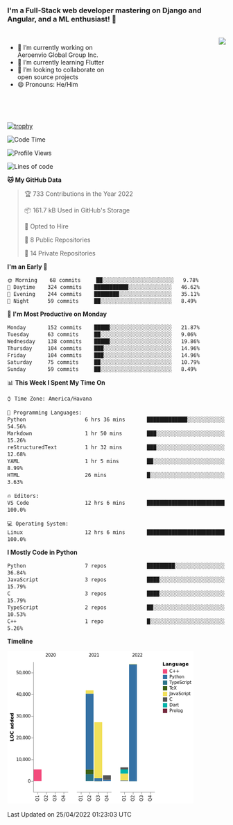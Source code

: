 ### I'm a Full-Stack web developer mastering on Django and Angular, and a ML enthusiast!  👋

<br/>

<img align="right" height="250"  src="https://media1.giphy.com/media/qgQUggAC3Pfv687qPC/giphy.gif?cid=ecf05e470ttfxgsj072btembitu1zn4ti3t3cdyg4jo5b3by&rid=giphy.gif&ct=g" />

 <div style="width:50%">
    <ul>
      <li>🔭 I’m currently working on Aeroenvio Global Group Inc.</li>
      <li>🌱 I’m currently learning Flutter</li>
      <li>👯 I’m looking to collaborate on open source projects</li>
      <li>😄 Pronouns: He/Him</li>
<!--       <li>⚡ Fun fact: I started my first professional project for a company as web dev without knowing any JS </li> -->
    </ul>
  </div>
  
<br/><br/><br/>

[![trophy](https://github-profile-trophy.vercel.app/?username=dfg-98&row=3&column=3&theme=monokai)](https://github.com/ryo-ma/github-profile-trophy)


<!--START_SECTION:waka-->
![Code Time](http://img.shields.io/badge/Code%20Time-150%20hrs%2022%20mins-blue)

![Profile Views](http://img.shields.io/badge/Profile%20Views-4-blue)

![Lines of code](https://img.shields.io/badge/From%20Hello%20World%20I%27ve%20Written-137%20Thousand%20lines%20of%20code-blue)

**🐱 My GitHub Data** 

> 🏆 733 Contributions in the Year 2022
 > 
> 📦 161.7 kB Used in GitHub's Storage 
 > 
> 💼 Opted to Hire
 > 
> 📜 8 Public Repositories 
 > 
> 🔑 14 Private Repositories  
 > 
**I'm an Early 🐤** 

```text
🌞 Morning    68 commits     ██░░░░░░░░░░░░░░░░░░░░░░░   9.78% 
🌆 Daytime    324 commits    ███████████░░░░░░░░░░░░░░   46.62% 
🌃 Evening    244 commits    ████████░░░░░░░░░░░░░░░░░   35.11% 
🌙 Night      59 commits     ██░░░░░░░░░░░░░░░░░░░░░░░   8.49%

```
📅 **I'm Most Productive on Monday** 

```text
Monday       152 commits    █████░░░░░░░░░░░░░░░░░░░░   21.87% 
Tuesday      63 commits     ██░░░░░░░░░░░░░░░░░░░░░░░   9.06% 
Wednesday    138 commits    █████░░░░░░░░░░░░░░░░░░░░   19.86% 
Thursday     104 commits    ███░░░░░░░░░░░░░░░░░░░░░░   14.96% 
Friday       104 commits    ███░░░░░░░░░░░░░░░░░░░░░░   14.96% 
Saturday     75 commits     ██░░░░░░░░░░░░░░░░░░░░░░░   10.79% 
Sunday       59 commits     ██░░░░░░░░░░░░░░░░░░░░░░░   8.49%

```


📊 **This Week I Spent My Time On** 

```text
⌚︎ Time Zone: America/Havana

💬 Programming Languages: 
Python                   6 hrs 36 mins       █████████████░░░░░░░░░░░░   54.56% 
Markdown                 1 hr 50 mins        ███░░░░░░░░░░░░░░░░░░░░░░   15.26% 
reStructuredText         1 hr 32 mins        ███░░░░░░░░░░░░░░░░░░░░░░   12.68% 
YAML                     1 hr 5 mins         ██░░░░░░░░░░░░░░░░░░░░░░░   8.99% 
HTML                     26 mins             █░░░░░░░░░░░░░░░░░░░░░░░░   3.63%

🔥 Editors: 
VS Code                  12 hrs 6 mins       █████████████████████████   100.0%

💻 Operating System: 
Linux                    12 hrs 6 mins       █████████████████████████   100.0%

```

**I Mostly Code in Python** 

```text
Python                   7 repos             █████████░░░░░░░░░░░░░░░░   36.84% 
JavaScript               3 repos             ████░░░░░░░░░░░░░░░░░░░░░   15.79% 
C                        3 repos             ████░░░░░░░░░░░░░░░░░░░░░   15.79% 
TypeScript               2 repos             ██░░░░░░░░░░░░░░░░░░░░░░░   10.53% 
C++                      1 repo              █░░░░░░░░░░░░░░░░░░░░░░░░   5.26%

```


**Timeline**

![Chart not found](https://raw.githubusercontent.com/dfg-98/dfg-98/main/charts/bar_graph.png) 


 Last Updated on 25/04/2022 01:23:03 UTC
<!--END_SECTION:waka-->
